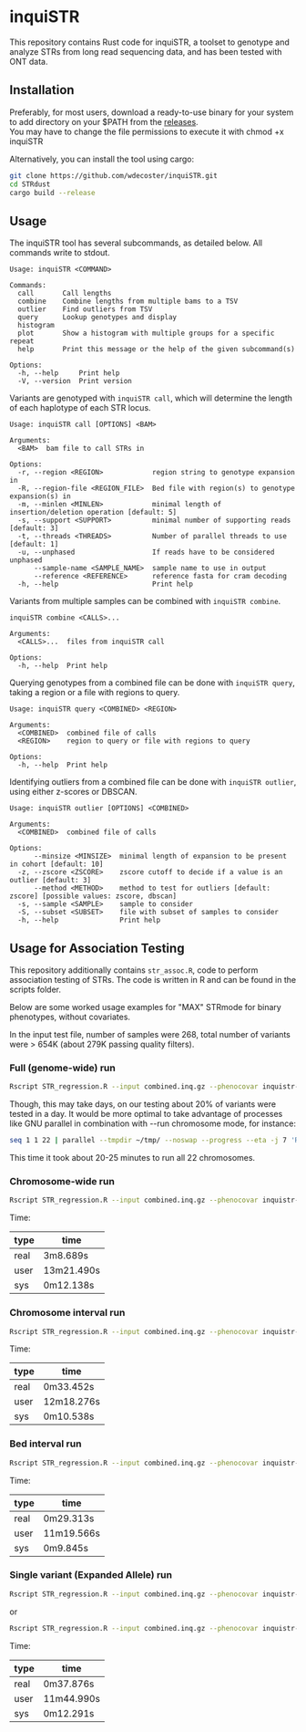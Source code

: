 # inquiSTR

This repository contains Rust code for inquiSTR, a toolset to genotype and analyze STRs from long read sequencing data, and has been tested with ONT data.

## Installation

Preferably, for most users, download a ready-to-use binary for your system to add directory on your $PATH from the [releases](https://github.com/wdecoster/inquiSTR/releases).  
You may have to change the file permissions to execute it with chmod +x inquiSTR

Alternatively, you can install the tool using cargo:

```bash
git clone https://github.com/wdecoster/inquiSTR.git
cd STRdust
cargo build --release
```

## Usage

The inquiSTR tool has several subcommands, as detailed below. All commands write to stdout.

```text
Usage: inquiSTR <COMMAND>

Commands:
  call       Call lengths
  combine    Combine lengths from multiple bams to a TSV
  outlier    Find outliers from TSV
  query      Lookup genotypes and display
  histogram
  plot       Show a histogram with multiple groups for a specific repeat
  help       Print this message or the help of the given subcommand(s)

Options:
  -h, --help     Print help
  -V, --version  Print version
```

Variants are genotyped with `inquiSTR call`, which will determine the length of each haplotype of each STR locus.

```text
Usage: inquiSTR call [OPTIONS] <BAM>

Arguments:
  <BAM>  bam file to call STRs in

Options:
  -r, --region <REGION>            region string to genotype expansion in
  -R, --region-file <REGION_FILE>  Bed file with region(s) to genotype expansion(s) in
  -m, --minlen <MINLEN>            minimal length of insertion/deletion operation [default: 5]
  -s, --support <SUPPORT>          minimal number of supporting reads [default: 3]
  -t, --threads <THREADS>          Number of parallel threads to use [default: 1]
  -u, --unphased                   If reads have to be considered unphased
      --sample-name <SAMPLE_NAME>  sample name to use in output
      --reference <REFERENCE>      reference fasta for cram decoding
  -h, --help                       Print help
```

Variants from multiple samples can be combined with `inquiSTR combine`.

```text
inquiSTR combine <CALLS>...

Arguments:
  <CALLS>...  files from inquiSTR call

Options:
  -h, --help  Print help
```

Querying genotypes from a combined file can be done with `inquiSTR query`, taking a region or a file with regions to query.

```text
Usage: inquiSTR query <COMBINED> <REGION>

Arguments:
  <COMBINED>  combined file of calls
  <REGION>    region to query or file with regions to query

Options:
  -h, --help  Print help
```

Identifying outliers from a combined file can be done with `inquiSTR outlier`, using either z-scores or DBSCAN.

```text
Usage: inquiSTR outlier [OPTIONS] <COMBINED>

Arguments:
  <COMBINED>  combined file of calls

Options:
      --minsize <MINSIZE>  minimal length of expansion to be present in cohort [default: 10]
  -z, --zscore <ZSCORE>    zscore cutoff to decide if a value is an outlier [default: 3]
      --method <METHOD>    method to test for outliers [default: zscore] [possible values: zscore, dbscan]
  -s, --sample <SAMPLE>    sample to consider
  -S, --subset <SUBSET>    file with subset of samples to consider
  -h, --help               Print help
```

## Usage for Association Testing

This repository additionally contains `str_assoc.R`, code to perform association testing of STRs. The code is written in R and can be found in the scripts folder.

Below are some worked usage examples for "MAX" STRmode for binary phenotypes, without covariates.

In the input test file, number of samples were 268, total number of variants were > 654K (about 279K passing quality filters).

### Full (genome-wide) run  

```bash
Rscript STR_regression.R --input combined.inq.gz --phenocovar inquistr-samples.tsv --phenotype group --run full --out full_genome_wide_testResults.tsv --STRmode MAX --outcometype binary --binaryOrder CON,PAT
```

Though, this may take days, on our testing about 20% of variants were tested in a day. It would be more optimal to take advantage of processes like GNU parallel in combination with --run chromosome mode, for instance:

```bash
seq 1 1 22 | parallel --tmpdir ~/tmp/ --noswap --progress --eta -j 7 'Rscript STR_regression.R --input combined.inq.gz --phenocovar inquistr-samples.tsv --phenotype group --run chromosome --chr chr{} --out chr{}.genome_wide_testResults.tsv --STRmode MAX --outcometype binary --binaryOrder CON,PAT'
```

This time it took about 20-25 minutes to run all 22 chromosomes.

### Chromosome-wide run  

```bash
Rscript STR_regression.R --input combined.inq.gz --phenocovar inquistr-samples.tsv --phenotype group --run chromosome --chr chr15 --out chr15_testResults.tsv --STRmode MAX --outcometype binary --binaryOrder CON,PAT'
```

Time:

| type | time       |
|------|------------|
| real | 3m8.689s   |
| user | 13m21.490s |
| sys  | 0m12.138s  |

### Chromosome interval run

```bash
Rscript STR_regression.R --input combined.inq.gz --phenocovar inquistr-samples.tsv --phenotype group --run chr_interval --chr chr15 --chr_begin 34419410 --chr_end 34419465 --out chr15_34419410_34419465_testResults.tsv --STRmode MAX --outcometype binary --binaryOrder CON,PAT
```

Time:

| type | time       |
|------|------------|
| real | 0m33.452s  |
| user | 12m18.276s |
| sys  | 0m10.538s  |

### Bed interval run

```bash
Rscript STR_regression.R --input combined.inq.gz --phenocovar inquistr-samples.tsv --phenotype group --run bed_interval --bed chr15_roi.bed --out bed_chr15_roi_testResults.tsv --STRmode MAX --outcometype binary --binaryOrder CON,PAT
```

Time:

| type | time       |
|------|------------|
| real | 0m29.313s  |
| user | 11m19.566s |
| sys  | 0m9.845s   |

### Single variant (Expanded Allele) run

```bash
Rscript STR_regression.R --input combined.inq.gz --phenocovar inquistr-samples.tsv --phenotype group --run single_variant --single_variant chr15_34419414_34419461 --expandedAllele 201 --out singleVariant_chr15_34419414_34419461_expandedAllele201_testResults.tsv --STRmode MAX --outcometype binary --binaryOrder CON,PAT
```

or

```bash
Rscript STR_regression.R --input combined.inq.gz --phenocovar inquistr-samples.tsv --phenotype group --run single_variant --single_variant chr15:34419414-34419461 --expandedAllele 201 --out singleVariant_chr15_34419414_34419461_expandedAllele201_testResults.tsv --STRmode MAX --outcometype binary --binaryOrder CON,PAT
```

Time:

| type | time       |
|------|------------|
| real | 0m37.876s  |
| user | 11m44.990s |
| sys  | 0m12.291s  |
